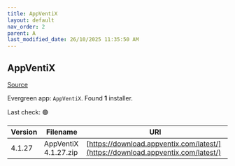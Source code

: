 ```yaml
---
title: AppVentiX
layout: default
nav_order: 2
parent: A
last_modified_date: 26/10/2025 11:35:50 AM
---
```


## AppVentiX

[Source](https://appventix.com/)

Evergreen app: `AppVentiX`. Found **1** installer.

Last check: 🟢

| Version | Filename             | URI                                                                              |
| ------- | -------------------- | -------------------------------------------------------------------------------- |
| 4.1.27  | AppVentiX 4.1.27.zip | [https://download.appventix.com/latest/](https://download.appventix.com/latest/) |
